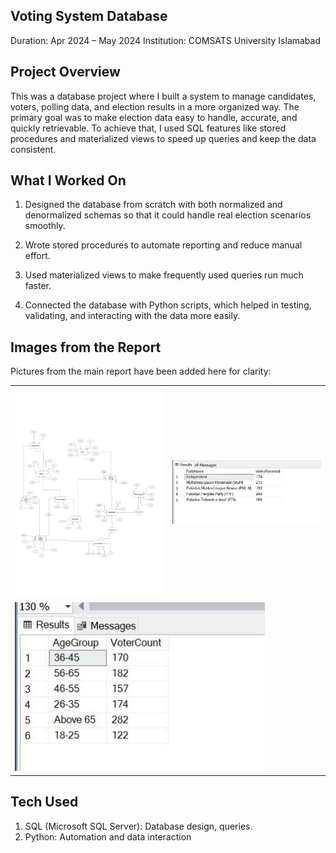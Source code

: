 ## Voting System Database

Duration: Apr 2024 – May 2024
Institution: COMSATS University Islamabad

## Project Overview

This was a database project where I built a system to manage candidates, voters, polling data, and election results in a more organized way. The primary goal was to make election data easy to handle, accurate, and quickly retrievable. To achieve that, I used SQL features like stored procedures and materialized views to speed up queries and keep the data consistent.

## What I Worked On

1. Designed the database from scratch with both normalized and denormalized schemas so that it could handle real election scenarios smoothly.

2. Wrote stored procedures to automate reporting and reduce manual effort.

3. Used materialized views to make frequently used queries run much faster.

4. Connected the database with Python scripts, which helped in testing, validating, and interacting with the data more easily.

## Images from the Report
Pictures from the main report have been added here for clarity:  

<table>
  <tr>
    <td><img src="images/er_diagram.jpeg" alt="ER Diagram" width="400"></td>
    <td><img src="images/sample_query1.jpeg" alt="Sample Query 1" width="400"></td>
  </tr>
  <tr>
    <td colspan="2"><img src="images/sample_query2.jpeg" alt="Sample Query 2" width="400"></td>
  </tr>
</table>


## Tech Used
1. SQL (Microsoft SQL Server): Database design, queries.
2. Python: Automation and data interaction


